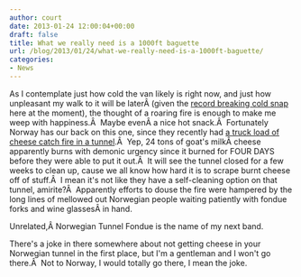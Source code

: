 ```yaml
---
author: court
date: 2013-01-24 12:00:04+00:00
draft: false
title: What we really need is a 1000ft baguette
url: /blog/2013/01/24/what-we-really-need-is-a-1000ft-baguette/
categories:
- News
---
```


As I contemplate just how cold the van likely is right now, and just how unpleasant my walk to it will be laterÂ (given the [record breaking cold snap](http://www.cbc.ca/news/canada/story/2013/01/23/canada-cold-weather-wrap.html) here at the moment), the thought of a roaring fire is enough to make me weep with happiness.Â  Maybe evenÂ a nice hot snack.Â  Fortunately Norway has our back on this one, since they recently had [a truck load of cheese catch fire in a tunnel](http://www.cbc.ca/news/world/story/2013/01/23/cheese-fire-norway-tunnel.html).Â  Yep, 24 tons of goat's milkÂ cheese apparently burns with demonic urgency since it burned for FOUR DAYS before they were able to put it out.Â  It will see the tunnel closed for a few weeks to clean up, cause we all know how hard it is to scrape burnt cheese off of stuff.Â  I mean it's not like they have a self-cleaning option on that tunnel, amirite?Â  Apparently efforts to douse the fire were hampered by the long lines of mellowed out Norwegian people waiting patiently with fondue forks and wine glassesÂ in hand.

Unrelated,Â Norwegian Tunnel Fondue is the name of my next band.

There's a joke in there somewhere about not getting cheese in your Norwegian tunnel in the first place, but I'm a gentleman and I won't go there.Â  Not to Norway, I would totally go there, I mean the joke.
